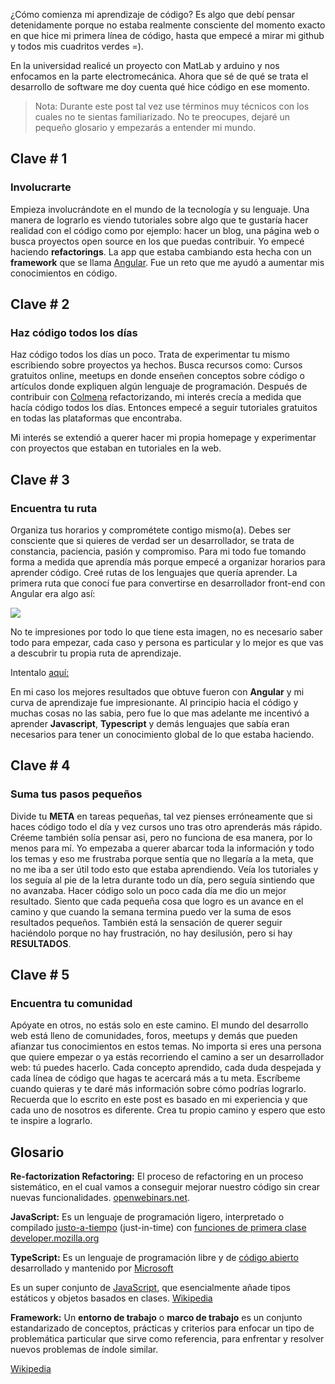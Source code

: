 ¿Cómo comienza mi aprendizaje de código? Es algo que debí pensar
detenidamente porque no estaba realmente consciente del momento exacto en
que hice mi primera línea de código, hasta que empecé a mirar mi github y
todos mis cuadritos verdes =).

En la universidad realicé un proyecto con MatLab y arduino y nos enfocamos en
la parte electromecánica. Ahora que sé de qué se trata el desarrollo de
software me doy cuenta qué hice código en ese momento.

> Nota: Durante este post tal vez use términos muy técnicos con los cuales no te sientas
> familiarizado. No te preocupes, dejaré un pequeño glosario y empezarás a
> entender mi mundo.

## Clave # 1

### Involucrarte

Empieza involucrándote en el mundo de la tecnología y su lenguaje. Una manera de lograrlo es viendo tutoriales sobre algo que te gustaría hacer realidad con el código como por
ejemplo: hacer un blog, una página web o busca proyectos open source en los
que puedas contribuir. Yo empecé haciendo **refactorings**. La app que estaba
cambiando esta hecha con un **framework** que se llama <a href="https://angular.dev">Angular</a>.
Fue un reto que me ayudó a aumentar mis conocimientos en código.

## Clave # 2

### Haz código todos los días

Haz código todos los días un poco. Trata de experimentar tu mismo escribiendo sobre
proyectos ya hechos. Busca recursos como: Cursos gratuitos online, meetups en
donde enseñen conceptos sobre código o artículos donde expliquen algún
lenguaje de programación. Después de contribuir con
<a href="https://colmena.io/" target="_blank">Colmena</a> refactorizando, mi interés crecía a medida que
hacía código todos los días. Entonces empecé a seguir tutoriales gratuitos en
todas las plataformas que encontraba.

Mi interés se extendió a querer hacer mi propia homepage y experimentar con proyectos que estaban en tutoriales en la
web.

## Clave # 3

### Encuentra tu ruta

Organiza tus horarios y comprométete contigo mismo(a). Debes ser consciente que si quieres de verdad ser un
desarrollador, se trata de constancia, paciencia, pasión y compromiso. Para mi
todo fue tomando forma a medida que aprendía más porque empecé a organizar
horarios para aprender código. Creé rutas de los lenguajes que quería
aprender. La primera ruta que conocí fue para convertirse en desarrollador
front-end con Angular era algo así:

<img src="assets/images/angular-developer-roadmap.png">

No te impresiones por todo lo que tiene esta imagen, no es necesario saber
todo para empezar, cada caso y persona es particular y lo mejor es que vas a
descubrir tu propia ruta de aprendizaje.

Intentalo <a href="https://roadmap.sh/" target="_blank">aquí:</a>

En mi caso los mejores resultados que
obtuve fueron con **Angular** y mi curva de aprendizaje fue impresionante. Al
principio hacia el código y muchas cosas no las sabia, pero fue lo que mas
adelante me incentivó a aprender **Javascript**, **Typescript** y demás
lenguajes que sabía eran necesarios para tener un conocimiento global de lo
que estaba haciendo.

## Clave # 4

### Suma tus pasos pequeños

Divide tu **META** en tareas pequeñas, tal vez pienses erróneamente que si haces código
todo el día y vez cursos uno tras otro aprenderás más rápido. Créeme también
solía pensar asi, pero no funciona de esa manera, por lo menos para mí. Yo
empezaba a querer abarcar toda la información y todo los temas y eso me
frustraba porque sentía que no llegaría a la meta, que no me iba a ser útil
todo esto que estaba aprendiendo. Veía los tutoriales y los seguía al pie de
la letra durante todo un día, pero seguía sintiendo que no avanzaba. Hacer
código solo un poco cada día me dio un mejor resultado. Siento que cada
pequeña cosa que logro es un avance en el camino y que cuando la semana
termina puedo ver la suma de esos resultados pequeños. También está la
sensación de querer seguir haciéndolo porque no hay frustración, no hay
desilusión, pero si hay **RESULTADOS**.

## Clave # 5

### Encuentra tu comunidad

Apóyate en otros, no estás solo en este camino. El mundo del desarrollo web
está lleno de comunidades, foros, meetups y demás que pueden afianzar tus
conocimientos en estos temas. No importa si eres una persona que quiere
empezar o ya estás recorriendo el camino a ser un desarrollador web: tú puedes
hacerlo. Cada concepto aprendido, cada duda despejada y cada línea de código
que hagas te acercará más a tu meta. Escríbeme cuando quieras y te daré más
información sobre cómo podrías lograrlo. Recuerda que lo escrito en este post
es basado en mi experiencia y que cada uno de nosotros es diferente. Crea tu
propio camino y espero que esto te inspire a lograrlo.

## Glosario

**Re-factorization Refactoring:**
El proceso de refactoring en un proceso sistemático, en el cual vamos a conseguir mejorar nuestro código sin crear
nuevas funcionalidades. <a href="https://openwebinars.net/blog/que-es-refactoring-y-como-hacerlo-paso-paso/">openwebinars.net</a>.

**JavaScript:**
Es un lenguaje de programación ligero, interpretado o compilado <a href="https://en.wikipedia.org/wiki/Just-in-time_compilation">justo-a-tiempo</a> (just-in-time) con <a href="https://developer.mozilla.org/es/docs/Glossary/Funcion_de_primera_clase">funciones de primera
clase</a>
<a href="https://developer.mozilla.org/es/docs/Web/JavaScript">developer.mozilla.org</a><br>

**TypeScript:** Es un lenguaje de programación libre y de <a href="https://es.wikipedia.org/wiki/Código_abierto">código
abierto</a> desarrollado y mantenido por <a href="https://es.wikipedia.org/wiki/Microsoft">Microsoft</a>

Es un super conjunto de <a href="https://es.wikipedia.org/wiki/JavaScript">JavaScript</a>, que esencialmente añade tipos estáticos y objetos basados en clases.
<a href="https://es.wikipedia.org/wiki/TypeScript">Wikipedia</a>

<b>Framework:</b>
Un **entorno de trabajo** o **marco de trabajo** es un conjunto estandarizado de conceptos, prácticas y criterios para enfocar un tipo de problemática particular que sirve como referencia, para enfrentar y resolver nuevos
problemas de índole similar.

<a href="https://es.wikipedia.org/wiki/Framework">Wikipedia</a>
